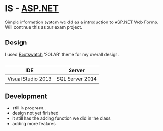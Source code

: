 # IS - [ASP.NET](https://www.asp.net)
Simple information system we did as a introduction to [ASP.NET](https://www.asp.net) Web Forms.
Will continue this as our exam project.

## Design
I used [Bootswatch](https://bootswatch.com/) 'SOLAR' theme for my overall design.

##
IDE|Server
--------------------- | ----------------------------
 Visual Studio 2013   | SQL Server 2014


## Development
- still in progress..
- design not yet finished
- it still has the adding function we did in the class
- adding more features


